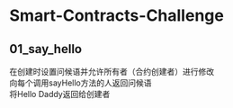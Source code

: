 # Smart-Contracts-Challenge

## 01_say_hello
在创建时设置问候语并允许所有者（合约创建者）进行修改  
向每个调用sayHello方法的人返回问候语  
将Hello Daddy返回给创建者  
